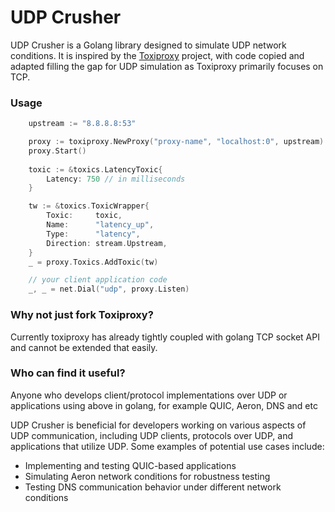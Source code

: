 # UDP Crusher

UDP Crusher is a Golang library designed to simulate UDP network conditions. It is inspired by the [Toxiproxy](https://github.com/Shopify/toxiproxy) project, with code copied and adapted filling the gap for UDP simulation as Toxiproxy primarily focuses on TCP.

### Usage

```go
    upstream := "8.8.8.8:53"

    proxy := toxiproxy.NewProxy("proxy-name", "localhost:0", upstream)
    proxy.Start()
    
    toxic := &toxics.LatencyToxic{
        Latency: 750 // in milliseconds
    }

    tw := &toxics.ToxicWrapper{
        Toxic:     toxic,
        Name:      "latency_up",
        Type:      "latency",
        Direction: stream.Upstream,
    }
    _ = proxy.Toxics.AddToxic(tw)

	// your client application code
    _, _ = net.Dial("udp", proxy.Listen)
```

### Why not just fork Toxiproxy?

Currently toxiproxy has already tightly coupled with golang TCP socket API and cannot be extended that easily.

### Who can find it useful?

Anyone who develops client/protocol implementations over UDP or applications using above in golang, for example QUIC, Aeron, DNS and etc

UDP Crusher is beneficial for developers working on various aspects of UDP communication, including UDP clients, protocols over UDP, and applications that utilize UDP. Some examples of potential use cases include:

- Implementing and testing QUIC-based applications
- Simulating Aeron network conditions for robustness testing
- Testing DNS communication behavior under different network conditions
